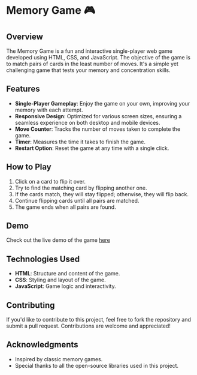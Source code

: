 # Memory Game 🎮

## Overview

The Memory Game is a fun and interactive single-player web game developed using HTML, CSS, and JavaScript. The objective of the game is to match pairs of cards in the least number of moves. It's a simple yet challenging game that tests your memory and concentration skills.

## Features

- **Single-Player Gameplay**: Enjoy the game on your own, improving your memory with each attempt.
- **Responsive Design**: Optimized for various screen sizes, ensuring a seamless experience on both desktop and mobile devices.
- **Move Counter**: Tracks the number of moves taken to complete the game.
- **Timer**: Measures the time it takes to finish the game.
- **Restart Option**: Reset the game at any time with a single click.

## How to Play

1. Click on a card to flip it over.
2. Try to find the matching card by flipping another one.
3. If the cards match, they will stay flipped; otherwise, they will flip back.
4. Continue flipping cards until all pairs are matched.
5. The game ends when all pairs are found.

## Demo

Check out the live demo of the game [here](https://memorygameguvi.netlify.app/)

## Technologies Used

- **HTML**: Structure and content of the game.
- **CSS**: Styling and layout of the game.
- **JavaScript**: Game logic and interactivity.

## Contributing

If you'd like to contribute to this project, feel free to fork the repository and submit a pull request. Contributions are welcome and appreciated!

## Acknowledgments

- Inspired by classic memory games.
- Special thanks to all the open-source libraries used in this project.
